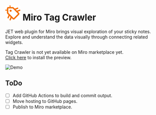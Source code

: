 # ![Demo](./img/tag_crawler_24px_orange.svg) Miro Tag Crawler

JET web plugin for Miro brings visual exploration of your sticky notes.  
Explore and understand the data visually through connecting related widgets.

Tag Crawler is not yet available on Miro marketplace yet.  
[Click here](https://miro.com/oauth/authorize/?response_type=code&client_id=3458764517169583933&redirect_uri=%2Fconfirm-app-install%2F) to install the preview.  

![Demo](./img/tag-crawler-demo.gif)


## ToDo
* [ ] Add GitHub Actions to build and commit output.
* [ ] Move hosting to GitHub pages.
* [ ] Publish to Miro marketplace.